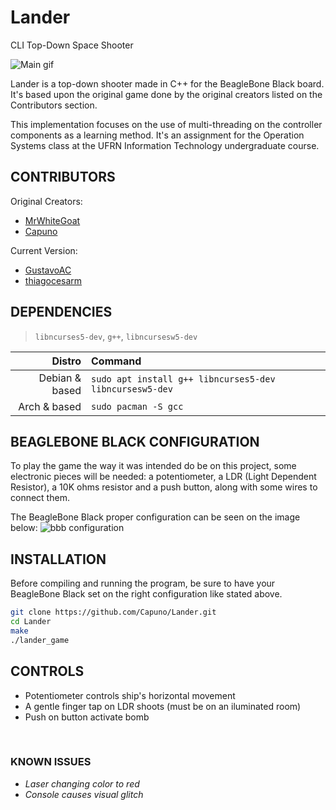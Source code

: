 # Lander
CLI Top-Down Space Shooter

![Main gif](http://i.imgur.com/70jvdo3.gif)

Lander is a top-down shooter made in C++ for the BeagleBone Black board.
It's based upon the original game done by the original creators listed on the Contributors section.

This implementation focuses on the use of multi-threading on the controller components as a learning
method.
It's an assignment for the Operation Systems class at the UFRN Information Technology undergraduate course.

## CONTRIBUTORS
Original Creators:

* [MrWhiteGoat](https://github.com/MrWhiteGoat)
* [Capuno](https://github.com/Capuno)

Current Version:
* [GustavoAC](https://github.com/GustavoAC)
* [thiagocesarm](https://github.com/thiagocesarm)


## DEPENDENCIES
> `libncurses5-dev`, `g++`, `libncursesw5-dev`

Distro | Command
------------: | :-------------
Debian & based | `sudo apt install g++ libncurses5-dev libncursesw5-dev`
Arch & based | `sudo pacman -S gcc`

## BEAGLEBONE BLACK CONFIGURATION
To play the game the way it was intended do be on this project, some electronic pieces will 
be needed: a potentiometer, a LDR (Light Dependent Resistor), a 10K ohms resistor and a push button, along with some wires to connect them.

The BeagleBone Black proper configuration can be seen on the image below:
![bbb configuration](http://i.imgur.com/DURERrP.png)

## INSTALLATION

Before compiling and running the program, be sure to have your BeagleBone Black set on the right
configuration like stated above.  

```bash
git clone https://github.com/Capuno/Lander.git
cd Lander
make
./lander_game
```

## CONTROLS

 * Potentiometer controls ship's horizontal movement
 * A gentle finger tap on LDR shoots (must be on an iluminated room)
 * Push on button activate bomb 

&emsp;

### KNOWN ISSUES
* *Laser changing color to red*
* *Console causes visual glitch*
